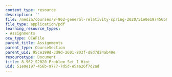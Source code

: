```yaml
---
content_type: resource
description: ''
file: /media/courses/8-962-general-relativity-spring-2020/51e0e197456b97777d5de5aa26f7d2ad_MIT8_962S20_pset01_hint.pdf
file_type: application/pdf
learning_resource_types:
- Assignments
ocw_type: OCWFile
parent_title: Assignments
parent_type: CourseSection
parent_uid: 95ce199d-3d9d-2601-803f-d8d7d24ab49e
resourcetype: Document
title: 8.962 S2020 Problem Set 1 Hint
uid: 51e0e197-456b-9777-7d5d-e5aa26f7d2ad
---
```

